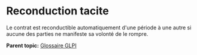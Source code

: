 Reconduction tacite
===================

Le contrat est reconductible automatiquement d'une période à une autre
si aucune des parties ne manifeste sa volonté de le rompre.

**Parent topic:** [Glossaire GLPI](../../glpi/glossary.html)
